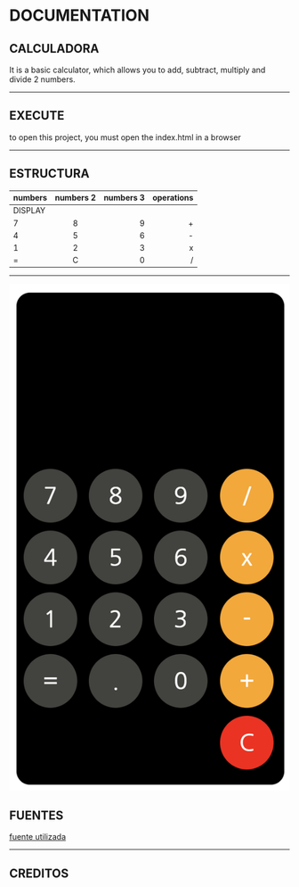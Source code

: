 # DOCUMENTATION

## CALCULADORA

It is a basic calculator, which allows you to add, subtract, multiply and divide 2 numbers.
___

## EXECUTE  
to open this project, you must open the index.html in a browser

___

## ESTRUCTURA

| numbers        | numbers 2 | numbers 3  | operations  |
| ------------- |:-------------:| -----:| -----:|
|   DISPLAY|
| 7     | 8 | 9 | + |
| 4    | 5 | 6 | - |
| 1     | 2 | 3 | x |
| =   | C | 0 | / |

___

![Captura](./calc.jpg "Calculadora")


## FUENTES

[fuente utilizada]("https://fonts.googleapis.com/css?family=Nanum+Gothic")

___

## CREDITOS